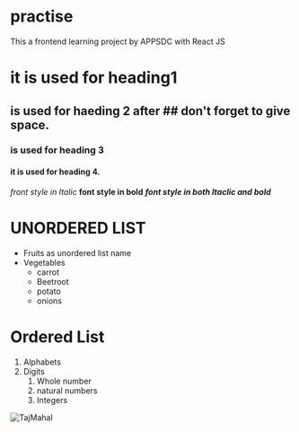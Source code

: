 # practise
This a frontend learning project by APPSDC with React JS
# it is used for heading1
## is used for haeding 2 after ## don't forget to give space.
### is used for heading 3
#### it is used for heading 4.
*front style in Italic*
**font style in bold**
***font style in both Itaclic and bold***
# UNORDERED LIST
* Fruits as unordered list name
* Vegetables 
  * carrot
  * Beetroot
  * potato
  * onions
# Ordered List
1. Alphabets
2. Digits
    1. Whole number
    2. natural numbers
    3. Integers

![TajMahal](https://image.shutterstock.com/image-photo/tajmahal-blue-light-shade-full-260nw-1502937662.jpg)
  
